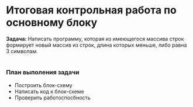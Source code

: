 # Итоговая контрольная работа по основному блоку


**Задача:** Написать программу, которая из имеющегося массива строк формирует новый массив из строк, длина которых меньше, либо равна 3 символам.
#
### **План выполения задачи**
- Построить блок-схему 
- Написать код к блок-схеме
- Проверить работоспосбность 
#
